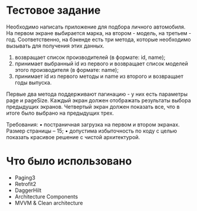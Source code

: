 # Тестовое задание
Необходимо написать приложение для подбора личного автомобиля. На первом экране выбирается марка, на втором - модель, на третьем - год.
Соответственно, на бэкенде есть три метода, которые необходимо вызывать для получения этих данных.
1.	возвращает список производителей (в формате: id, name);
2.	принимает выбранный id из первого и возвращает список моделей этого производителя (в формате: name);
3.	принимает id из первого методы и name из второго и возвращает годы выпуска.
 
Первые два метода поддерживают пагинацию - у них есть параметры page и pageSize.
Каждый экран должен отображать результаты выбора предыдущих экранов. Четвертый экран должен показать все, что в итоге было выбрано на предыдущих трех.
 
Требования:
•	постраничная загрузка на первом и втором экранах. Размер страницы – 15;
•	допустима избыточность по коду c целью показать красивое решение с чистой архитектурой.

# Что было использовано
- Paging3
- Retrofit2
- DaggerHilt
- Architecture Components
- MVVM & Clean architecture

